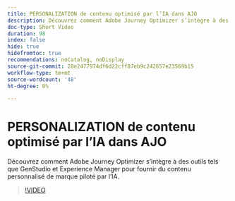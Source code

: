 ```yaml
---
title: PERSONALIZATION de contenu optimisé par l’IA dans AJO
description: Découvrez comment Adobe Journey Optimizer s’intègre à des outils tels que GenStudio et Experience Manager pour fournir du contenu personnalisé de marque piloté par l’IA.
doc-type: Short Video
duration: 98
index: false
hide: true
hidefromtoc: true
recommendations: noCatalog, noDisplay
source-git-commit: 28e2477974df6d22cff87eb9c242657e23569b15
workflow-type: tm+mt
source-wordcount: '48'
ht-degree: 0%

---
```



# PERSONALIZATION de contenu optimisé par l’IA dans AJO

Découvrez comment Adobe Journey Optimizer s’intègre à des outils tels que GenStudio et Experience Manager pour fournir du contenu personnalisé de marque piloté par l’IA.

<!-- 62_S520_3442520_97_aipowered-content-personalization-in-ajo -->
>[!VIDEO](https://video.tv.adobe.com/v/3458183/?learn=on&enablevpops=true)
